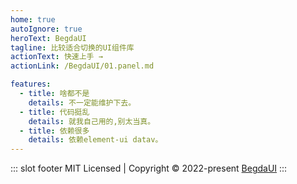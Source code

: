 ```yaml
---
home: true
autoIgnore: true
heroText: BegdaUI
tagline: 比较适合切换的UI组件库
actionText: 快速上手 →
actionLink: /BegdaUI/01.panel.md

features:
  - title: 啥都不是
    details: 不一定能维护下去。
  - title: 代码挺乱
    details: 就我自己用的,别太当真。
  - title: 依赖很多
    details: 依赖element-ui datav。
---
```


::: slot footer
MIT Licensed | Copyright © 2022-present [BegdaUI](https://github.com/yyx990803)
:::
